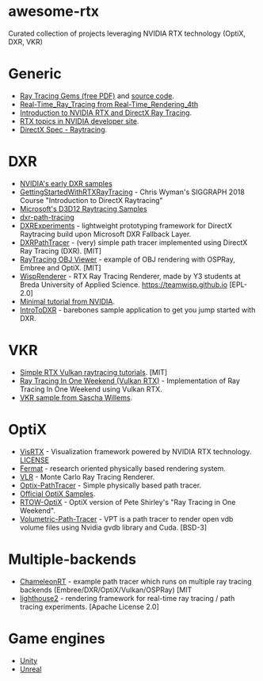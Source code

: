 # awesome-rtx
Curated collection of projects leveraging NVIDIA RTX technology (OptiX, DXR, VKR)

# Generic
- [Ray Tracing Gems (free PDF)](http://www.realtimerendering.com/raytracinggems/) and [source code](https://github.com/Apress/ray-tracing-gems).
- [Real-Time_Ray_Tracing from Real-Time_Rendering_4th](http://www.realtimerendering.com/Real-Time_Rendering_4th-Real-Time_Ray_Tracing.pdf)
- [Introduction to NVIDIA RTX and DirectX Ray Tracing](https://devblogs.nvidia.com/introduction-nvidia-rtx-directx-ray-tracing/).
- [RTX topics in NVIDIA developer site](https://devblogs.nvidia.com/tag/dxr/).
- [DirectX Spec - Raytracing](https://microsoft.github.io/DirectX-Specs/d3d/Raytracing.html).

# DXR
- [NVIDIA's early DXR samples](https://github.com/NVIDIAGameWorks/DxrTutorials)
- [GettingStartedWithRTXRayTracing](https://github.com/NVIDIAGameWorks/GettingStartedWithRTXRayTracing) - Chris Wyman's SIGGRAPH 2018 Course "Introduction to DirectX Raytracing"
- [Microsoft's D3D12 Raytracing Samples](https://github.com/Microsoft/DirectX-Graphics-Samples/tree/master/Samples/Desktop/D3D12Raytracing)
- [dxr-path-tracing](https://github.com/RikoOphorst/dxr-path-tracing)
- [DXRExperiments](https://github.com/philcn/DXRExperiments) - lightweight prototyping framework for DirectX Raytracing build upon Microsoft DXR Fallback Layer.
- [DXRPathTracer](https://github.com/TheRealMJP/DXRPathTracer) - (very) simple path tracer implemented using DirectX Ray Tracing (DXR). [MIT]
- [RayTracing OBJ Viewer](https://github.com/Twinklebear/rtobj) - example of OBJ rendering with OSPRay, Embree and OptiX. [MIT]
- [WispRenderer](https://github.com/TeamWisp/WispRenderer) - RTX Ray Tracing Renderer, made by Y3 students at Breda University of Applied Science. https://teamwisp.github.io [EPL-2.0]
- [Minimal tutorial from NVIDIA](https://github.com/NVIDIAGameWorks/DxrTutorials).
- [IntroToDXR](https://github.com/acmarrs/IntroToDXR) - barebones sample application to get you jump started with DXR.

# VKR
- [Simple RTX Vulkan raytracing tutorials](https://github.com/iOrange/rtxON). [MIT]
- [Ray Tracing In One Weekend (Vulkan RTX)](https://github.com/GPSnoopy/RayTracingInVulkan) - Implementation of Ray Tracing In One Weekend  using Vulkan RTX.
- [VKR sample from Sascha Willems](https://github.com/SaschaWillems/Vulkan/tree/master/examples/nv_ray_tracing_basic).

# OptiX
- [VisRTX](https://github.com/NVIDIA/VisRTX) - Visualization framework powered by NVIDIA RTX technology. [LICENSE](https://github.com/NVIDIA/VisRTX/blob/master/LICENSE)
- [Fermat](https://github.com/NVlabs/fermat) - research oriented physically based rendering system.
- [VLR](https://github.com/shocker-0x15/VLR) - Monte Carlo Ray Tracing Renderer.
- [Optix-PathTracer](https://github.com/knightcrawler25/Optix-PathTracer) - Simple physically based path tracer.
- [Official OptiX Samples](https://github.com/nvpro-samples/optix_advanced_samples).
- [RTOW-OptiX](https://github.com/ingowald/RTOW-OptiX) - OptiX version of Pete Shirley's "Ray Tracing in One Weekend".
- [Volumetric-Path-Tracer](https://github.com/sergeneren/Volumetric-Path-Tracer) - VPT is a path tracer to render open vdb volume files using Nvidia gvdb library and Cuda. [BSD-3]

# Multiple-backends
- [ChameleonRT](https://github.com/Twinklebear/ChameleonRT) - example path tracer which runs on multiple ray tracing backends (Embree/DXR/OptiX/Vulkan/OSPRay) [MIT
- [lighthouse2](https://github.com/jbikker/lighthouse2) - rendering framework for real-time ray tracing / path tracing experiments. [Apache License 2.0]

# Game engines
- [Unity](https://unity.com/ray-tracing)
- [Unreal](https://docs.unrealengine.com/en-us/Engine/Rendering/RayTracing)
